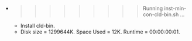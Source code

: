 * >>>>>>>>> Running inst-min-con-cld-bin.sh ...
  * Install cld-bin.
  * Disk size = 1299644K. Space Used = 12K. Runtime = 00:00:00:01.
